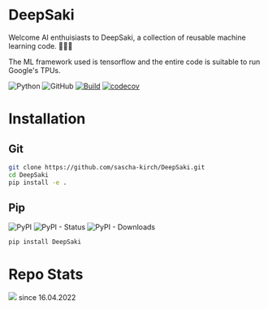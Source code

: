 # DeepSaki
Welcome AI enthuisiasts to DeepSaki, a collection of reusable machine learning code. :muscle::robot::metal:

The ML framework used is tensorflow and the entire code is suitable to run Google's TPUs.

![Python](https://img.shields.io/badge/python-3.11+-blue)
![GitHub](https://img.shields.io/github/license/sascha-kirch/deepsaki)
[![Build](https://github.com/sascha-kirch/DeepSaki/actions/workflows/test.yml/badge.svg?branch=main)](https://github.com/sascha-kirch/DeepSaki/actions/workflows/test.yml)
[![codecov](https://codecov.io/gh/DeepSaki/branch/main/graph/badge.svg)](https://codecov.io/gh/DeepSaki)



# Installation

## Git
```bash
git clone https://github.com/sascha-kirch/DeepSaki.git
cd DeepSaki
pip install -e .
```

## Pip
![PyPI](https://img.shields.io/pypi/v/deepsaki)
![PyPI - Status](https://img.shields.io/pypi/status/deepsaki)
![PyPI - Downloads](https://img.shields.io/pypi/dm/deepsaki?label=downloads%20pip)
```
pip install DeepSaki
```

# Repo Stats
![](https://komarev.com/ghpvc/?username=saschakirchdeepsaki&color=yellow) since 16.04.2022
